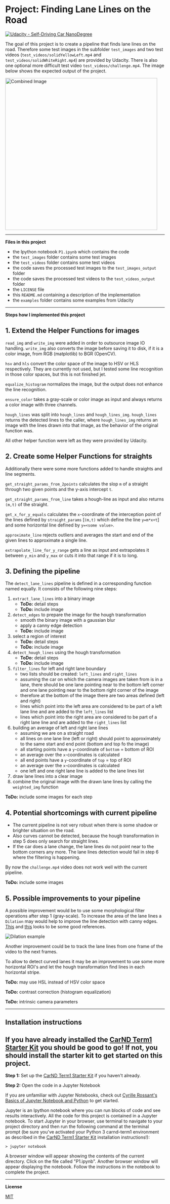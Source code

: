 # **Project: Finding Lane Lines on the Road**
[![Udacity - Self-Driving Car NanoDegree](https://s3.amazonaws.com/udacity-sdc/github/shield-carnd.svg)](http://www.udacity.com/drive)

The goal of this project is to create a pipeline that finds lane lines on the road.
Therefore some test images in the subfolder `test_images` and two test videos (`test_videos/solidYellowLeft.mp4` and `test_videos/solidWhiteRight.mp4`) are provided by Udacity.
There is also one optional more difficult test video `test_videos/challenge.mp4`.
The image below shows the expected output of the project.

<img src="examples/laneLines_thirdPass.jpg" width="480" alt="Combined Image" />

---

**Files in this project**

* the Ipython notebook `P1.ipynb` which contains the code
* the `test_images` folder contains some test images
* the `test_videos` folder contains some test videos
* the code saves the processed test images to the `test_images_output` folder
* the code saves the processed test videos to the `test_videos_output` folder
* the `LICENSE` file
* this `README.md` containing a description of the implementation
* the `examples` folder contains some examples from Udacity

---

**Steps how I implemented this project**

## 1. Extend the Helper Functions for images

`read_img` and `write_img` were added in order to outsource image IO handling.
`write_img` also converts the image before saving it to disk, if it is a color image, from RGB (matplotlib) to BGR (OpenCV).

`hsv` and `hls` convert the color space of the image to HSV or HLS respectively.
They are currently not used, but I tested some line recognition in those color spaces, but this is not finished jet.

`equalize_histogram` normalizes the image, but the output does not enhance the line recognition.

`ensure_color` takes a gray-scale or color image as input and always returns a color image with three channels.

`hough_lines` was split into `hough_lines` and `hough_lines_img`.
`hough_lines` returns the detected lines to the caller, where `hough_lines_img` returns an image with the lines drawn into that image, as the behavior of the original function was.

All other helper function were left as they were provided by Udacity.

## 2. Create some Helper Functions for straights

Additionally there were some more functions added to handle straights and line segments.

`get_straight_params_from_2points` calculates the slop `m` of a straight through two given points and the y-axis intercept `t`.

`get_straight_params_from_line` takes a hough-line as input and also returns `(m,t)` of the straight.

`get_x_for_y_equals` calculates the `x`-coordinate of the interception point of the lines defined by `straight_params` [`(m,t)` which define the line `y=m*x+t`] and some horizontal line defined by `y=<some value>`.

`approximate_line` rejects outliers and averages the start and end of the given lines to approximate a single line.

`extrapolate_line_for_y_range` gets a line as input and extrapolates it between `y_min` and `y_max` or cuts it into that range if it is to long.

## 3. Defining the pipeline

The `detect_lane_lines` pipeline is defined in a corresponding function named equally.
It consists of the following nine steps:

1. `extract_lane_lines` into a binary image
    * **ToDo:** detail steps
    * **ToDo:** include image
2. `detect_edges` to prepare the image for the hough transformation
    * smooth the binary image with a gaussian blur
    * apply a canny edge detection
    * **ToDo:** include image
3. select a region of interest
    * **ToDo:** detail steps
    * **ToDo:** include image
4. `detect_hough_lines` using the hough transformation
    * **ToDo:** detail steps
    * **ToDo:** include image
5. `filter_lines` for left and right lane boundary
    * two lists should be created: `left_lines` and `right_lines`
    * assuming the car on which the camera images are taken from is in a lane, there should be one lane pointing near to the bottom left corner and one lane pointing near to the bottom right corner of the image
    * therefore at the bottom of the image there are two areas defined (left and right)
    * lines which point into the left area are considered to be part of a left lane line and are added to the `left_lines` list
    * lines which point into the right area are considered to be part of a right lane line and are added to the `right_lines` list
7. building an average of left and right lane lines
    * assuming we are on a straight road
    * all lines on one lane line (left or right) should point to approximately to the same start and end point (bottom and top fo the image)
    * all starting points have a `y`-coordinate of `bottom` = bottom of ROI
    * an average over the `x`-coordinates is calculated
    * all end points have a `y`-coordinate of `top` = top of ROI
    * an average over the `x`-coordinates is calculated
    * one left and one right lane line is added to the lane lines list
8. draw lane lines into a clear image
9. combine the original image with the drawn lane lines by calling the `weighted_img` function

**ToDo:** include some images for each step

## 4. Potential shortcomings with current pipeline

* The current pipeline is not very robust when there is some shadow or brighter situation on the road.
* Also curves cannot be detected, because the hough transformation in step 5 does only search for straight lines.
* If the car does a lane change, the lane lines do not point near to the bottom corners any more. The lane lines detection would fail in step 6 where the filtering is happening.

By now the `challenge.mp4` video does not work well with the current pipeline.

**ToDo:** include some images

## 5. Possible improvements to your pipeline

A possible improvement would be to use some morphological filter operations after step 1 (gray-scale).
To increase the area of the lane lines a `Dilation` may would help to improve the line detection with canny edges.
[This](https://www.cs.auckland.ac.nz/courses/compsci773s1c/lectures/ImageProcessing-html/topic4.htm) and [this](http://scikit-image.org/docs/dev/auto_examples/xx_applications/plot_morphology.html) looks to be some good references.

![Dilation example](https://www.cs.auckland.ac.nz/courses/compsci773s1c/lectures/ImageProcessing-html/mor-pri-dilation.gif)

Another improvement could be to track the lane lines from one frame of the video to the next frames.

To allow to detect curved lanes it may be an improvement to use some more horizontal ROI's and let the hough transformation find lines in each horizontal stripe.

**ToDo:** may use HSL instead of HSV color space

**ToDo:** contrast correction (histogram equalization)

**ToDo:** intrinsic camera parameters

---

**Installation instructions**
---

## If you have already installed the [CarND Term1 Starter Kit](https://github.com/udacity/CarND-Term1-Starter-Kit/blob/master/README.md) you should be good to go!   If not, you should install the starter kit to get started on this project. ##

**Step 1:** Set up the [CarND Term1 Starter Kit](https://classroom.udacity.com/nanodegrees/nd013/parts/fbf77062-5703-404e-b60c-95b78b2f3f9e/modules/83ec35ee-1e02-48a5-bdb7-d244bd47c2dc/lessons/8c82408b-a217-4d09-b81d-1bda4c6380ef/concepts/4f1870e0-3849-43e4-b670-12e6f2d4b7a7) if you haven't already.

**Step 2:** Open the code in a Jupyter Notebook

If you are unfamiliar with Jupyter Notebooks, check out <A HREF="https://www.packtpub.com/books/content/basics-jupyter-notebook-and-python" target="_blank">Cyrille Rossant's Basics of Jupyter Notebook and Python</A> to get started.

Jupyter is an Ipython notebook where you can run blocks of code and see results interactively.  All the code for this project is contained in a Jupyter notebook. To start Jupyter in your browser, use terminal to navigate to your project directory and then run the following command at the terminal prompt (be sure you've activated your Python 3 carnd-term1 environment as described in the [CarND Term1 Starter Kit](https://github.com/udacity/CarND-Term1-Starter-Kit/blob/master/README.md) installation instructions!):

`> jupyter notebook`

A browser window will appear showing the contents of the current directory.  Click on the file called "P1.ipynb".  Another browser window will appear displaying the notebook.  Follow the instructions in the notebook to complete the project.

---

**License**

[MIT](LICENSE)
